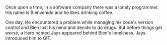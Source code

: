  Once upon a time, in a software company there was a lonely programmer.
His name is Bienvenido and he likes drinking coffee.
 
 One day, He encountered a problem while managing his code's version control and 
Bien lost his mind and decide to do drugs. But before things get worse, a Hero named Jays appeared behind Bien's loneliness. Jays introduced him to GIT.
